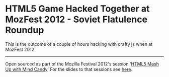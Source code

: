 # HTML5 Game Hacked Together at MozFest 2012 - Soviet Flatulence Roundup

This is the outcome of a couple of hours hacking with crafty js when at MozFest 2012.

---------------------------

Open sourced as part of the Mozilla Festival 2012's session '[HTML5 Mash Up with Mind Candy](http://lanyrd.com/2012/mozilla-festival/szcbt/)'
For the slides to that sessions see [here](http://www.rvl.io/markltbaker/mashupwithmindcandy).